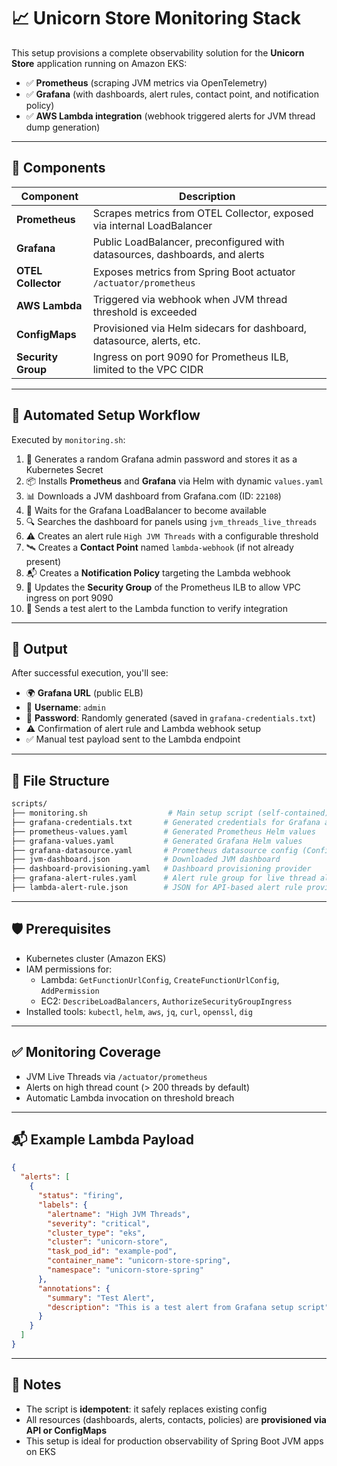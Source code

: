 # 📈 Unicorn Store Monitoring Stack

This setup provisions a complete observability solution for the **Unicorn Store** application running on Amazon EKS:

- ✅ **Prometheus** (scraping JVM metrics via OpenTelemetry)
- ✅ **Grafana** (with dashboards, alert rules, contact point, and notification policy)
- ✅ **AWS Lambda integration** (webhook triggered alerts for JVM thread dump generation)

---

## 🔧 Components

| Component     | Description                                                                 |
|---------------|-----------------------------------------------------------------------------|
| **Prometheus**| Scrapes metrics from OTEL Collector, exposed via internal LoadBalancer      |
| **Grafana**   | Public LoadBalancer, preconfigured with datasources, dashboards, and alerts |
| **OTEL Collector** | Exposes metrics from Spring Boot actuator `/actuator/prometheus`    |
| **AWS Lambda**| Triggered via webhook when JVM thread threshold is exceeded                 |
| **ConfigMaps**| Provisioned via Helm sidecars for dashboard, datasource, alerts, etc.       |
| **Security Group**| Ingress on port 9090 for Prometheus ILB, limited to the VPC CIDR        |

---

## 🚀 Automated Setup Workflow

Executed by `monitoring.sh`:

1. 🔐 Generates a random Grafana admin password and stores it as a Kubernetes Secret
2. 📦 Installs **Prometheus** and **Grafana** via Helm with dynamic `values.yaml`
3. 📊 Downloads a JVM dashboard from Grafana.com (ID: `22108`)
4. 📡 Waits for the Grafana LoadBalancer to become available
5. 🔍 Searches the dashboard for panels using `jvm_threads_live_threads`
6. ⚠️ Creates an alert rule `High JVM Threads` with a configurable threshold
7. 🛰️ Creates a **Contact Point** named `lambda-webhook` (if not already present)
8. 📬 Creates a **Notification Policy** targeting the Lambda webhook
9. 🔐 Updates the **Security Group** of the Prometheus ILB to allow VPC ingress on port 9090
10. 🧪 Sends a test alert to the Lambda function to verify integration

---

## 📝 Output

After successful execution, you'll see:

- 🌍 **Grafana URL** (public ELB)
- 👤 **Username**: `admin`
- 🔑 **Password**: Randomly generated (saved in `grafana-credentials.txt`)
- ⚠️ Confirmation of alert rule and Lambda webhook setup
- ✅ Manual test payload sent to the Lambda endpoint

---

## 📁 File Structure

```bash
scripts/
├── monitoring.sh                  # Main setup script (self-contained)
├── grafana-credentials.txt       # Generated credentials for Grafana access
├── prometheus-values.yaml        # Generated Prometheus Helm values
├── grafana-values.yaml           # Generated Grafana Helm values
├── grafana-datasource.yaml       # Prometheus datasource config (ConfigMap)
├── jvm-dashboard.json            # Downloaded JVM dashboard
├── dashboard-provisioning.yaml   # Dashboard provisioning provider
├── grafana-alert-rules.yaml      # Alert rule group for live thread alert
├── lambda-alert-rule.json        # JSON for API-based alert rule provisioning
```

---

## 🛡️ Prerequisites

- Kubernetes cluster (Amazon EKS)
- IAM permissions for:
  - Lambda: `GetFunctionUrlConfig`, `CreateFunctionUrlConfig`, `AddPermission`
  - EC2: `DescribeLoadBalancers`, `AuthorizeSecurityGroupIngress`
- Installed tools: `kubectl`, `helm`, `aws`, `jq`, `curl`, `openssl`, `dig`

---

## ✅ Monitoring Coverage

- JVM Live Threads via `/actuator/prometheus`
- Alerts on high thread count (> 200 threads by default)
- Automatic Lambda invocation on threshold breach

---

## 📬 Example Lambda Payload

```json
{
  "alerts": [
    {
      "status": "firing",
      "labels": {
        "alertname": "High JVM Threads",
        "severity": "critical",
        "cluster_type": "eks",
        "cluster": "unicorn-store",
        "task_pod_id": "example-pod",
        "container_name": "unicorn-store-spring",
        "namespace": "unicorn-store-spring"
      },
      "annotations": {
        "summary": "Test Alert",
        "description": "This is a test alert from Grafana setup script"
      }
    }
  ]
}
```

---

## 📎 Notes

- The script is **idempotent**: it safely replaces existing config
- All resources (dashboards, alerts, contacts, policies) are **provisioned via API or ConfigMaps**
- This setup is ideal for production observability of Spring Boot JVM apps on EKS